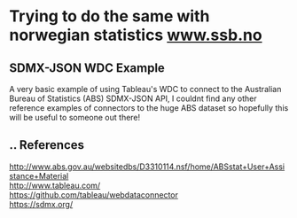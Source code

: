 # Trying to do the same with norwegian statistics www.ssb.no

SDMX-JSON WDC Example
---------------
A very basic example of using Tableau's WDC to connect to the Australian Bureau of Statistics (ABS) SDMX-JSON API, I couldnt find any other reference examples of connectors to the huge ABS dataset so hopefully this will be useful to someone out there!

..
References
---------------
http://www.abs.gov.au/websitedbs/D3310114.nsf/home/ABSstat+User+Assistance+Material  
http://www.tableau.com/  
https://github.com/tableau/webdataconnector  
https://sdmx.org/   

